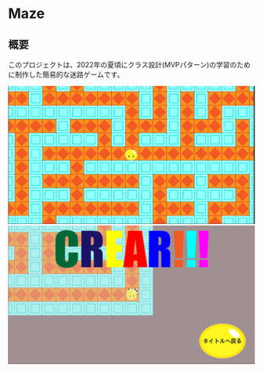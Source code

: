 # Maze
## 概要
このプロジェクトは、2022年の夏頃にクラス設計(MVPパターン)の学習のために制作した簡易的な迷路ゲームです。

![image01](https://github.com/clanya/ImageStorage/blob/main/Maze/Maze01.png)
![image02](https://github.com/clanya/ImageStorage/blob/main/Maze/Maze02.png)
